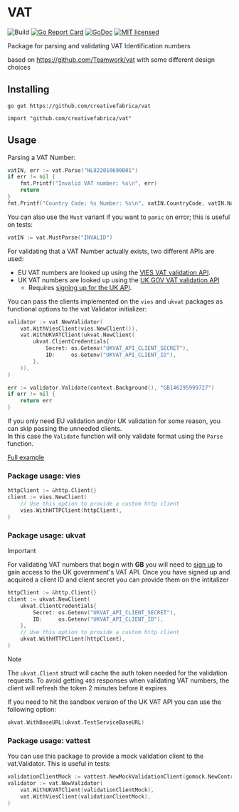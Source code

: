 # VAT

![Build](https://github.com/creativefabrica/vat/actions/workflows/ci.yml/badge.svg)
[![Go Report Card](https://goreportcard.com/badge/github.com/creativefabrica/vat)](https://goreportcard.com/report/github.com/creativefabrica/vat)
[![GoDoc](https://godoc.org/github.com/creativefabrica/vat?status.svg)](https://godoc.org/github.com/creativefabrica/vat)
[![MIT licensed](https://img.shields.io/badge/license-MIT-blue.svg)](https://raw.githubusercontent.com/creativefabrica/vat/master/LICENSE)

Package for parsing and validating VAT Identification numbers

based on https://github.com/Teamwork/vat with some different design choices

## Installing

```shell
go get https://github.com/creativefabrica/vat
```

```shell
import "github.com/creativefabrica/vat"
```

## Usage

Parsing a VAT Number:

```go
vatIN, err := vat.Parse("NL822010690B01")
if err != nil {
    fmt.Printf("Invalid VAT number: %s\n", err)
    return
}
fmt.Printf("Country Code: %s Number: %s\n", vatIN.CountryCode, vatIN.Number)
```

You can also use the `Must` variant if you want to `panic` on error; this is useful on tests:

```go
vatIN := vat.MustParse("INVALID")
```

For validating that a VAT Number actually exists, two different APIs are used:

* EU VAT numbers are looked up using the [VIES VAT validation API](http://ec.europa.eu/taxation_customs/vies/).
* UK VAT numbers are looked up
using the [UK GOV VAT validation API](https://developer.service.hmrc.gov.uk/api-documentation/docs/api/service/vat-registered-companies-api/2.0)
    * Requires [signing up for the UK API](https://developer.service.hmrc.gov.uk/api-documentation/docs/using-the-hub).

You can pass the clients implemented on the `vies` and `ukvat` packages as functional options to the vat Validator initializer:

```go
validator := vat.NewValidator(
    vat.WithViesClient(vies.NewClient()),
    vat.WithUKVATClient(ukvat.NewClient(
        ukvat.ClientCredentials{
            Secret: os.Getenv("UKVAT_API_CLIENT_SECRET"),
            ID:     os.Getenv("UKVAT_API_CLIENT_ID"),
        },
    )),
)

err := validator.Validate(context.Background(), "GB146295999727")
if err != nil {
    return err
}
```

If you only need EU validation and/or UK validation for some reason, you can skip passing the unneeded clients.<br>
In this case the `Validate` function will only validate format using the `Parse` function.

[Full example](/example/main.go)

### Package usage: vies

```go
httpClient := &http.Client{}
client := vies.NewClient(
    // Use this option to provide a custom http client
    vies.WithHTTPClient(httpClient),
)
```

### Package usage: ukvat

> [!IMPORTANT]  
> For validating VAT numbers that begin with **GB** you will need to [sign up](https://developer.service.hmrc.gov.uk/api-documentation/docs/using-the-hub) to gain access to the UK government's VAT API.
> Once you have signed up and acquired a client ID and client secret you can provide them on the intitalizer

```go
httpClient := &http.Client{}
client := ukvat.NewClient(
    ukvat.ClientCredentials{
        Secret: os.Getenv("UKVAT_API_CLIENT_SECRET"),
        ID:     os.Getenv("UKVAT_API_CLIENT_ID"),
    },
    // Use this option to provide a custom http client
    ukvat.WithHTTPClient(httpClient),
)
```

> [!NOTE]  
> The `ukvat.Client` struct will cache the auth token needed for the validation requests.
> To avoid getting `403` responses when validating VAT numbers, the client will refresh the token 2 minutes before it expires

If you need to hit the sandbox version of the UK VAT API you can use the following option:

```go
ukvat.WithBaseURL(ukvat.TestServiceBaseURL)
```

### Package usage: vattest

You can use this package to provide a mock validation client to the vat.Validator.
This is useful in tests:

```go
validationClientMock := vattest.NewMockValidationClient(gomock.NewController(t))
validator := vat.NewValidator(
    vat.WithUKVATClient(validationClientMock),
    vat.WithViesClient(validationClientMock),
)
```